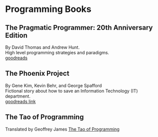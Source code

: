 # Programming Books

## The Pragmatic Programmer: 20th Anniversary Edition

By David Thomas and Andrew Hunt.  
High level programming strategies and paradigms.  
[goodreads](https://www.goodreads.com/book/show/60633459-the-pragmatic-programmer-20th-anniversary-edition-your-journey-to-maste)

## The Phoenix Project

By Gene Kim, Kevin Behr, and George Spafford  
Fictional story about how to save an Information Technology (IT) department.  
[goodreads link](https://www.goodreads.com/book/show/17255186-the-phoenix-project)

## The Tao of Programming

Translated by Geoffrey James
[The Tao of Programming](https://www.mit.edu/~xela/tao.html)

